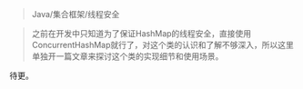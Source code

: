 > Java/集合框架/线程安全

> 之前在开发中只知道为了保证HashMap的线程安全，直接使用ConcurrentHashMap就行了，对这个类的认识和了解不够深入，所以这里单独开一篇文章来探讨这个类的实现细节和使用场景。

待更。